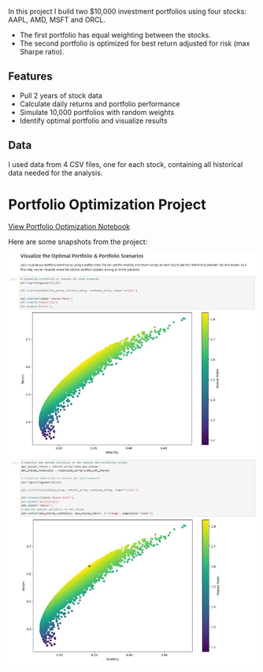 
In this project I build two $10,000 investment portfolios using four stocks: AAPL, AMD, MSFT and ORCL.  
- The first portfolio has equal weighting between the stocks.  
- The second portfolio is optimized for best return adjusted for risk (max Sharpe ratio).

## Features
- Pull 2 years of stock data 
- Calculate daily returns and portfolio performance
- Simulate 10,000 portfolios with random weights
- Identify optimal portfolio and visualize results

## Data
I used data from 4 CSV files, one for each stock, containing all historical data needed for the analysis.


# Portfolio Optimization Project  
[View Portfolio Optimization Notebook](https://github.com/JaviGARES/Python-Case-Study---Portfolio-Optimization/blob/main/Case%20Study%20-%20Portfolio%20Optimization.ipynb)


Here are some snapshots from the project:

![Image 15](images/15.JPG)
![Image 16](images/16.JPG)
